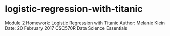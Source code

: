 # logistic-regression-with-titanic
Module 2 Homework: Logistic Regression with Titanic
Author: Melanie Klein
Date: 20 February 2017
CSC570R Data Science Essentials
